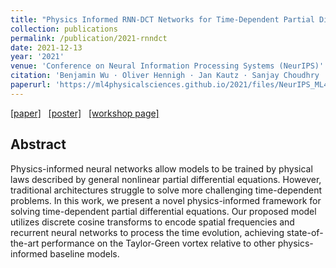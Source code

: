 ```yaml
---
title: "Physics Informed RNN-DCT Networks for Time-Dependent Partial Differential Equations"
collection: publications
permalink: /publication/2021-rnndct
date: 2021-12-13
year: '2021'
venue: 'Conference on Neural Information Processing Systems (NeurIPS)'
citation: 'Benjamin Wu · Oliver Hennigh · Jan Kautz · Sanjay Choudhry · <b>Wonmin Byeon</b> <b>|</b> <i>Workshop: ML and the Physical Science at NeurIPS 2021</i> '
paperurl: 'https://ml4physicalsciences.github.io/2021/files/NeurIPS_ML4PS_2021_121.pdf'
---
```

[[paper]](https://ml4physicalsciences.github.io/2021/files/NeurIPS_ML4PS_2021_121.pdf) &nbsp;
[[poster]](https://ml4physicalsciences.github.io/2021/files/NeurIPS_ML4PS_2021_121_poster.png) &nbsp;
[[workshop page]](https://ml4physicalsciences.github.io/2021/)


## Abstract
Physics-informed neural networks allow models to be trained by physical laws described by general nonlinear partial differential equations. However, traditional architectures struggle to solve more challenging time-dependent problems. In this work, we present a novel physics-informed framework for solving time-dependent partial differential equations. Our proposed model utilizes discrete cosine transforms to encode spatial frequencies and recurrent neural networks to process the time evolution, achieving state-of-the-art performance on the Taylor-Green vortex relative to other physics-informed baseline models. 
